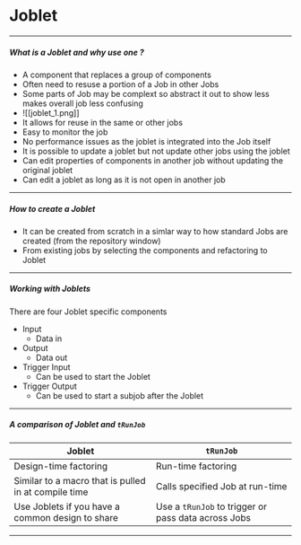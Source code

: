 # Joblet
---
##### What is a Joblet and why use one ?
- A component that replaces a group of components
- Often need to resuse a portion of a Job in other Jobs
- Some parts of Job may be complext so abstract it out to show less makes overall job less confusing
- ![[joblet_1.png]]
- It allows for reuse in the same or other jobs
- Easy to monitor the job
- No performance issues as the joblet is integrated into the Job itself
- It is possible to update a joblet but not update other jobs using the joblet
- Can edit properties of components in another job without updating the original joblet
- Can edit a joblet as long as it is not open in another job
---
##### How to create a Joblet
- It can be created from scratch in a simlar way to how standard Jobs are created (from the repository window)
- From existing jobs by selecting the components and refactoring to Joblet
---
##### Working with Joblets
There are four Joblet specific components
- Input 
	- Data in
- Output 
	- Data out
- Trigger Input 
	- Can be used to start the Joblet
- Trigger Output 
	- Can be used to start a subjob after the Joblet
---
##### A comparison of Joblet and `tRunJob`
 | Joblet                                               | `tRunJob`                                           |
 | ---------------------------------------------------- | --------------------------------------------------- |
 | Design-time factoring                                | Run-time factoring                                  |
 | Similar to a macro that is pulled in at compile time | Calls specified Job at run-time                     |
 | Use Joblets if you have a common design to share     | Use a `tRunJob` to trigger or pass data across Jobs |
 
 ---
 